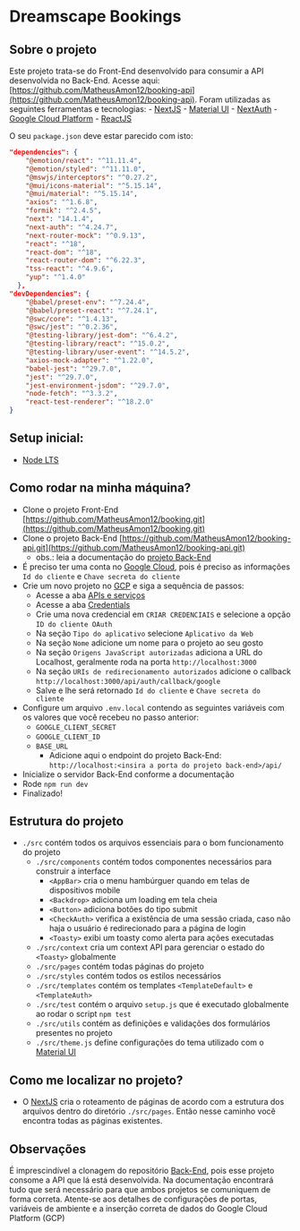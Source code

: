 # Dreamscape Bookings

## Sobre o projeto

Este projeto trata-se do Front-End desenvolvido para consumir a API desenvolvida no Back-End. Acesse aqui: [https://github.com/MatheusAmon12/booking-api](https://github.com/MatheusAmon12/booking-api). Foram utilizadas as seguintes ferramentas e tecnologias:
    -   [NextJS](https://nextjs.org)
    -   [Material UI](https://mui.com/material-ui/)
    -   [NextAuth](https://next-auth.js.org)
    -   [Google Cloud Platform](https://cloud.google.com/?hl=pt-BR)
    -   [ReactJS](https://react.dev)
    
O seu `package.json` deve estar parecido com isto:
```json
"dependencies": {
    "@emotion/react": "^11.11.4",
    "@emotion/styled": "^11.11.0",
    "@mswjs/interceptors": "^0.27.2",
    "@mui/icons-material": "^5.15.14",
    "@mui/material": "^5.15.14",
    "axios": "^1.6.8",
    "formik": "^2.4.5",
    "next": "14.1.4",
    "next-auth": "^4.24.7",
    "next-router-mock": "^0.9.13",
    "react": "^18",
    "react-dom": "^18",
    "react-router-dom": "^6.22.3",
    "tss-react": "^4.9.6",
    "yup": "^1.4.0"
  },
"devDependencies": {
    "@babel/preset-env": "^7.24.4",
    "@babel/preset-react": "^7.24.1",
    "@swc/core": "^1.4.13",
    "@swc/jest": "^0.2.36",
    "@testing-library/jest-dom": "^6.4.2",
    "@testing-library/react": "^15.0.2",
    "@testing-library/user-event": "^14.5.2",
    "axios-mock-adapter": "^1.22.0",
    "babel-jest": "^29.7.0",
    "jest": "^29.7.0",
    "jest-environment-jsdom": "^29.7.0",
    "node-fetch": "^3.3.2",
    "react-test-renderer": "^18.2.0"
}
```


## Setup inicial:

- [Node LTS](https://nodejs.org/en)

## Como rodar na minha máquina?

- Clone o projeto Front-End [https://github.com/MatheusAmon12/booking.git](https://github.com/MatheusAmon12/booking.git)
- Clone o projeto Back-End [https://github.com/MatheusAmon12/booking-api.git](https://github.com/MatheusAmon12/booking-api.git)
    - obs.: leia a documentação do [projeto Back-End](https://github.com/MatheusAmon12/booking-api/blob/master/README.md)
- É preciso ter uma conta no [Google Cloud](https://cloud.google.com/?hl=pt-BR), pois é preciso as informações `Id do cliente` e `Chave secreta do cliente`
- Crie um novo projeto no [GCP](console.cloud.google.com/) e siga a sequência de passos:
    - Acesse a aba [APIs e serviços](https://console.cloud.google.com/apis/dashboard)
    - Acesse a aba [Credentials](https://console.cloud.google.com/apis/credentials)
    - Crie uma nova credencial em `CRIAR CREDENCIAIS` e selecione a opção `ID do cliente OAuth`
    - Na seção `Tipo do aplicativo` selecione `Aplicativo da Web`
    - Na seção `Nome` adicione um nome para o projeto ao seu gosto
    - Na seção `Origens JavaScript autorizadas` adiciona a URL do Localhost, geralmente roda na porta `http://localhost:3000`
    - Na seção `URIs de redirecionamento autorizados` adicione o callback `http://localhost:3000/api/auth/callback/google`
    - Salve e lhe será retornado `Id do cliente` e `Chave secreta do cliente`
- Configure um arquivo `.env.local` contendo as seguintes variáveis com os valores que você recebeu no passo anterior:
    -   `GOOGLE_CLIENT_SECRET`
    -   `GOOGLE_CLIENT_ID`
    -   `BASE_URL`
        -   Adicione aqui o endpoint do projeto Back-End: `http://localhost:<insira a porta do projeto back-end>/api/`
- Inicialize o servidor Back-End conforme a documentação
- Rode `npm run dev`
- Finalizado!

## Estrutura do projeto

- `./src` contém todos os arquivos essenciais para o bom funcionamento do projeto
    - `./src/components` contém todos componentes necessários para construir a interface
        - `<AppBar>` cria o menu hambúrguer quando em telas de dispositivos mobile
        - `<Backdrop>` adiciona um loading em tela cheia
        - `<Button>` adiciona botões do tipo submit
        - `<CheckAuth>` verifica a existência de uma sessão criada, caso não haja o usuário é redirecionado para a página de login
        - `<Toasty>` exibi um toasty como alerta para ações executadas
    - `./src/context` cria um context API para gerenciar o estado do `<Toasty>` globalmente
    - `./src/pages` contém todas páginas do projeto
    - `./src/styles` contém todos os estilos necessários
    - `./src/templates` contém os templates `<TemplateDefault>` e `<TemplateAuth>`
    - `./src/test` contém o arquivo `setup.js` que é executado globalmente ao rodar o script `npm test`
    - `./src/utils` contém as definições e validações dos formulários presentes no projeto
    - `./src/theme.js` define configurações do tema utilizado com o [Material UI](https://mui.com/material-ui/)

## Como me localizar no projeto?

- O [NextJS](https://nextjs.org) cria o roteamento de páginas de acordo com a estrutura dos arquivos dentro do diretório `./src/pages`. Então nesse caminho você encontra todas as páginas existentes.

## Observações

É imprescindível a clonagem do repositório [Back-End](https://github.com/MatheusAmon12/booking-api/), pois esse projeto consome a API que lá está desenvolvida. Na documentação encontrará tudo que será necessário para que ambos projetos se comuniquem de forma correta. Atente-se aos detalhes de configurações de portas, variáveis de ambiente e a inserção correta de dados do Google Cloud Platform (GCP)